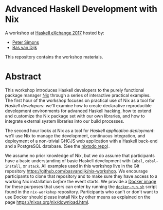 Advanced Haskell Development with Nix
=====================================

A workshop at [Haskell eXchange 2017] hosted by:

* [Peter Simons]
* [Bas van Dijk]

This repository contains the workshop materials.

Abstract
========

This workshop introduces Haskell developers to the purely functional package
manager [Nix] through a series of interactive practical examples. The first
hour of the workshop focuses on practical use of Nix as a tool for *Haskell
developers*: we'll examine how to create declarative reproducible development
environments for advanced Haskell hacking, how to extend and customize the Nix
package set with our own libraries, and how to integrate external system
libraries into our build processes.

The second hour looks at Nix as a tool for *Haskell application deployment*:
we'll use Nix to manage the development, continuous integration, and deployment
of a non-trivial GHCJS web application with a Haskell back-end and a PostgreSQL
database. (See the [nixtodo repo](https://github.com/basvandijk/nixtodo)).

We assume no prior knowledge of Nix, but we do assume that participants have a
basic understanding of basic Haskell development with `Cabal`, `cabal-install`,
or `stack`. All examples used in this workshop live in the Git repository
<https://github.com/basvandijk/nix-workshop>. We encourage participants to
clone that repository and to make sure they have access to a working Nix
installation *before* the event starts. We provide a [Docker
image](https://hub.docker.com/r/psimons/hex2017/) for these purposes that users
can enter by running the
[`docker-run.sh`](https://github.com/basvandijk/nix-workshop/blob/master/docker-run.sh)
script found in the `nix-workshop` repository. Participants who can't or don't
want to use Docker should please install Nix by other means as explained on the
page <https://nixos.org/nix/download.html>.

[Peter Simons]: https://github.com/peti
[Bas van Dijk]: https://github.com/basvandijk
[Haskell eXchange 2017]: https://skillsmatter.com/conferences/8522-haskell-exchange-2017
[Nix]: https://nixos.org/nix/
